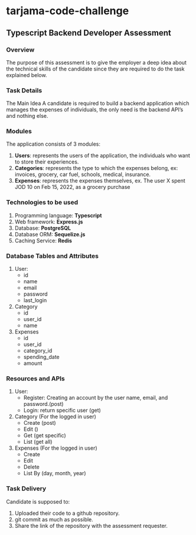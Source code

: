 # tarjama-code-challenge
## Typescript Backend Developer Assessment

### Overview
The purpose of this assessment is to give the employer a deep idea about the technical skills of the candidate since they are required to do the task explained below.
### Task Details
The Main Idea
A candidate is required to build a backend application which manages the expenses of individuals, the only need is the backend API’s and nothing else.
### Modules
The application consists of 3 modules:
1.	**Users**: represents the users of the application, the individuals who want to store their experiences.
2.	 **Categories**: represents the type to which the expenses belong, ex: invoices, grocery, car fuel, schools, medical, insurance.
3.	**Expenses**: represents the expenses themselves, ex. The user X spent JOD 10 on Feb 15, 2022, as a grocery purchase
### Technologies to be used
1.	Programming language: **Typescript**
2.	Web framework: **Express.js**
3.	Database: **PostgreSQL**
4.	Database ORM: **Sequelize.js**
5.	Caching Service: **Redis**
### Database Tables and Attributes
1.	User:
    - id
    - name
    - email
    - password
    - last_login
2.	Category
    - id
    - user_id
    - name
3.	Expenses
    - id
    - user_id
    - category_id
    - spending_date
    - amount
### Resources and APIs
1. User:
	- Register: Creating an account by the user name, email, and password.(post)
    - Login: return specific user (get)
2. Category (For the logged in user)
	- Create (post)
    - Edit ()
    - Get (get specific)
    - List (get all)
3. Expenses (For the logged in user)
	- Create
    - Edit
    - Delete
    - List By (day, month, year)
### Task Delivery
Candidate is supposed to:
1.	Uploaded their code to a github repository.
2.	git commit as much as possible.
3.	Share the link of the repository with the assessment requester.
